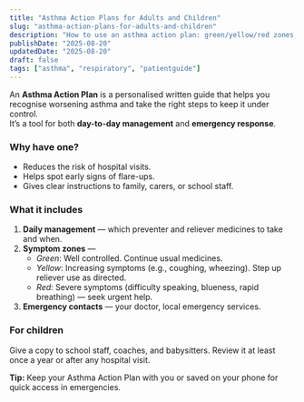 ```yaml
---
title: "Asthma Action Plans for Adults and Children"
slug: "asthma-action-plans-for-adults-and-children"
description: "How to use an asthma action plan: green/yellow/red zones, when to step up treatment, and when to seek urgent care."
publishDate: "2025-08-20"
updatedDate: "2025-08-20"
draft: false
tags: ["asthma", "respiratory", "patientguide"]
---
```



An **Asthma Action Plan** is a personalised written guide that helps you recognise worsening asthma and take the right steps to keep it under control.  
It’s a tool for both **day-to-day management** and **emergency response**.

### Why have one?
- Reduces the risk of hospital visits.
- Helps spot early signs of flare-ups.
- Gives clear instructions to family, carers, or school staff.

### What it includes
1. **Daily management** — which preventer and reliever medicines to take and when.  
2. **Symptom zones** —  
   - *Green*: Well controlled. Continue usual medicines.  
   - *Yellow*: Increasing symptoms (e.g., coughing, wheezing). Step up reliever use as directed.  
   - *Red*: Severe symptoms (difficulty speaking, blueness, rapid breathing) — seek urgent help.  
3. **Emergency contacts** — your doctor, local emergency services.

### For children
Give a copy to school staff, coaches, and babysitters. Review it at least once a year or after any hospital visit.

**Tip:** Keep your Asthma Action Plan with you or saved on your phone for quick access in emergencies.
